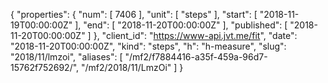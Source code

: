 {
  "properties": {
    "num": [
      7406
    ],
    "unit": [
      "steps"
    ],
    "start": [
      "2018-11-19T00:00:00Z"
    ],
    "end": [
      "2018-11-20T00:00:00Z"
    ],
    "published": [
      "2018-11-20T00:00:00Z"
    ]
  },
  "client_id": "https://www-api.jvt.me/fit",
  "date": "2018-11-20T00:00:00Z",
  "kind": "steps",
  "h": "h-measure",
  "slug": "2018/11/lmzoi",
  "aliases": [
    "/mf2/f7884416-a35f-459a-96d7-15762f752692/",
    "/mf2/2018/11/LmzOi"
  ]
}
